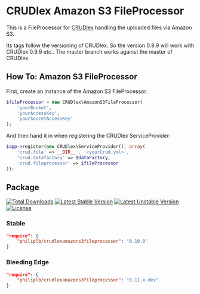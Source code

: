 CRUDlex Amazon S3 FileProcessor
===============================

This is a FileProcessor for [CRUDlex](https://github.com/philiplb/CRUDlex)
handling the uploaded files via Amazon S3.

Its tags follow the versioning of CRUDlex. So the version 0.9.9 will work with
CRUDlex 0.9.9 etc.. The master branch works against the master of CRUDlex.

## How To: Amazon S3 FileProcessor

First, create an instance of the Amazon S3 FileProcessor:

```php
$fileProcessor = new CRUDlex\AmazonS3FileProcessor(
    'yourBucket',
    'yourAccessKey',
    'yourSecretAccessKey'
);
```

And then hand it in when registering the CRUDlex ServiceProvider:

```php
$app->register(new CRUDlex\ServiceProvider(), array(
    'crud.file' => __DIR__ . '<yourCrud.yml>',
    'crud.datafactory' => $dataFactory,
    'crud.fileprocessor' => $fileProcessor
));
```

## Package

[![Total Downloads](https://poser.pugx.org/philiplb/crudlexamazons3fileprocessor/downloads.svg)](https://packagist.org/packages/philiplb/crudlexamazons3fileprocessor)
[![Latest Stable Version](https://poser.pugx.org/philiplb/crudlexamazons3fileprocessor/v/stable.svg)](https://packagist.org/packages/philiplb/crudlexamazons3fileprocessor)
[![Latest Unstable Version](https://poser.pugx.org/philiplb/crudlexamazons3fileprocessor/v/unstable.svg)](https://packagist.org/packages/philiplb/crudlexamazons3fileprocessor) [![License](https://poser.pugx.org/philiplb/crudlexamazons3fileprocessor/license.svg)](https://packagist.org/packages/philiplb/crudlexamazons3fileprocessor)

### Stable

```json
"require": {
    "philiplb/crudlexamazons3fileprocessor": "0.10.0"
}
```

### Bleeding Edge

```json
"require": {
    "philiplb/crudlexamazons3fileprocessor": "0.11.x-dev"
}
```
